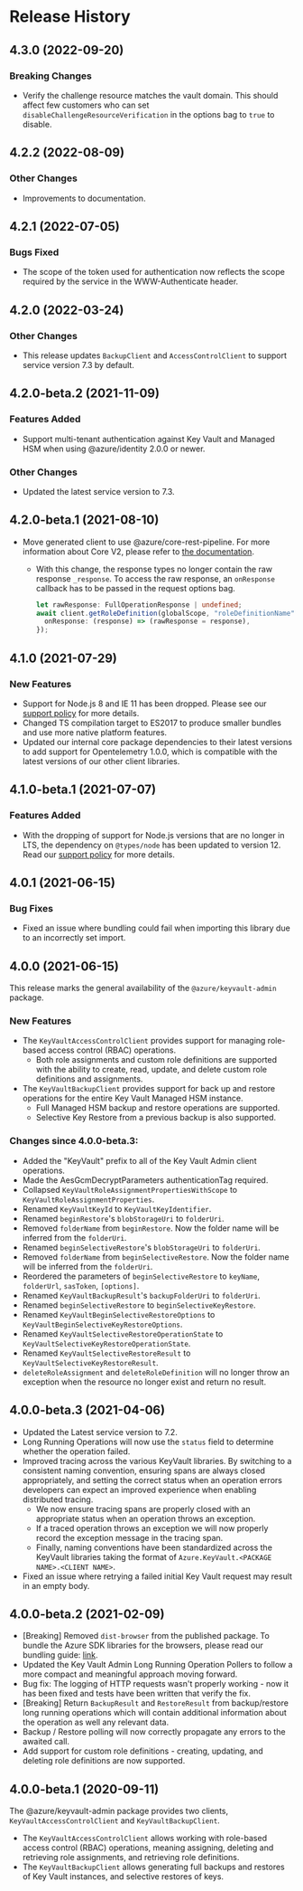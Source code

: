 # Release History

## 4.3.0 (2022-09-20)

### Breaking Changes

- Verify the challenge resource matches the vault domain.
  This should affect few customers who can set `disableChallengeResourceVerification` in the options bag to `true` to disable.

## 4.2.2 (2022-08-09)

### Other Changes

- Improvements to documentation.

## 4.2.1 (2022-07-05)

### Bugs Fixed

- The scope of the token used for authentication now reflects the scope required by the service in the WWW-Authenticate header.

## 4.2.0 (2022-03-24)

### Other Changes

- This release updates `BackupClient` and `AccessControlClient` to support service version 7.3 by default.

## 4.2.0-beta.2 (2021-11-09)

### Features Added

- Support multi-tenant authentication against Key Vault and Managed HSM when using @azure/identity 2.0.0 or newer.

### Other Changes

- Updated the latest service version to 7.3.

## 4.2.0-beta.1 (2021-08-10)

- Move generated client to use @azure/core-rest-pipeline. For more information about Core V2, please refer to [the documentation](https://github.com/Azure/azure-sdk-for-js/tree/main/sdk/core#core-v1-and-core-v2).

  - With this change, the response types no longer contain the raw response `_response`. To access the raw response, an `onResponse` callback has to be passed in the request options bag.

    ```typescript
    let rawResponse: FullOperationResponse | undefined;
    await client.getRoleDefinition(globalScope, "roleDefinitionName", {
      onResponse: (response) => (rawResponse = response),
    });
    ```

## 4.1.0 (2021-07-29)

### New Features

- Support for Node.js 8 and IE 11 has been dropped. Please see our [support policy](https://github.com/Azure/azure-sdk-for-js/blob/main/SUPPORT.md) for more details.
- Changed TS compilation target to ES2017 to produce smaller bundles and use more native platform features.
- Updated our internal core package dependencies to their latest versions to add support for Opentelemetry 1.0.0, which is compatible with the latest versions of our other client libraries.

## 4.1.0-beta.1 (2021-07-07)

### Features Added

- With the dropping of support for Node.js versions that are no longer in LTS, the dependency on `@types/node` has been updated to version 12. Read our [support policy](https://github.com/Azure/azure-sdk-for-js/blob/main/SUPPORT.md) for more details.

## 4.0.1 (2021-06-15)

### Bug Fixes

- Fixed an issue where bundling could fail when importing this library due to an incorrectly set import.

## 4.0.0 (2021-06-15)

This release marks the general availability of the `@azure/keyvault-admin` package.

### New Features

- The `KeyVaultAccessControlClient` provides support for managing role-based access control (RBAC) operations.
  - Both role assignments and custom role definitions are supported with the ability to create, read, update, and delete custom role definitions and assignments.
- The `KeyVaultBackupClient` provides support for back up and restore operations for the entire Key Vault Managed HSM instance.
  - Full Managed HSM backup and restore operations are supported.
  - Selective Key Restore from a previous backup is also supported.

### Changes since 4.0.0-beta.3:

- Added the "KeyVault" prefix to all of the Key Vault Admin client operations.
- Made the AesGcmDecryptParameters authenticationTag required.
- Collapsed `KeyVaultRoleAssignmentPropertiesWithScope` to `KeyVaultRoleAssignmentProperties`.
- Renamed `KeyVaultKeyId` to `KeyVaultKeyIdentifier`.
- Renamed `beginRestore`'s `blobStorageUri` to `folderUri`.
- Removed `folderName` from `beginRestore`. Now the folder name will be inferred from the `folderUri`.
- Renamed `beginSelectiveRestore`'s `blobStorageUri` to `folderUri`.
- Removed `folderName` from `beginSelectiveRestore`. Now the folder name will be inferred from the `folderUri`.
- Reordered the parameters of `beginSelectiveRestore` to `keyName`, `folderUrl`, `sasToken`, `[options]`.
- Renamed `KeyVaultBackupResult`'s `backupFolderUri` to `folderUri`.
- Renamed `beginSelectiveRestore` to `beginSelectiveKeyRestore`.
- Renamed `KeyVaultBeginSelectiveRestoreOptions` to `KeyVaultBeginSelectiveKeyRestoreOptions`.
- Renamed `KeyVaultSelectiveRestoreOperationState` to `KeyVaultSelectiveKeyRestoreOperationState`.
- Renamed `KeyVaultSelectiveRestoreResult` to `KeyVaultSelectiveKeyRestoreResult`.
- `deleteRoleAssignment` and `deleteRoleDefinition` will no longer throw an exception when the resource no longer exist and return no result.

## 4.0.0-beta.3 (2021-04-06)

- Updated the Latest service version to 7.2.
- Long Running Operations will now use the `status` field to determine whether the operation failed.
- Improved tracing across the various KeyVault libraries. By switching to a consistent naming convention, ensuring spans are always closed appropriately, and setting the correct status when an operation errors developers can expect an improved experience when enabling distributed tracing.
  - We now ensure tracing spans are properly closed with an appropriate status when an operation throws an exception.
  - If a traced operation throws an exception we will now properly record the exception message in the tracing span.
  - Finally, naming conventions have been standardized across the KeyVault libraries taking the format of `Azure.KeyVault.<PACKAGE NAME>.<CLIENT NAME>`.
- Fixed an issue where retrying a failed initial Key Vault request may result in an empty body.

## 4.0.0-beta.2 (2021-02-09)

- [Breaking] Removed `dist-browser` from the published package. To bundle the Azure SDK libraries for the browsers, please read our bundling guide: [link](https://github.com/Azure/azure-sdk-for-js/blob/main/documentation/Bundling.md).
- Updated the Key Vault Admin Long Running Operation Pollers to follow a more compact and meaningful approach moving forward.
- Bug fix: The logging of HTTP requests wasn't properly working - now it has been fixed and tests have been written that verify the fix.
- [Breaking] Return `BackupResult` and `RestoreResult` from backup/restore long running operations which will contain additional information about the operation as well any relevant data.
- Backup / Restore polling will now correctly propagate any errors to the awaited call.
- Add support for custom role definitions - creating, updating, and deleting role definitions are now supported.

## 4.0.0-beta.1 (2020-09-11)

The @azure/keyvault-admin package provides two clients, `KeyVaultAccessControlClient` and `KeyVaultBackupClient`.

- The `KeyVaultAccessControlClient` allows working with role-based access control (RBAC) operations, meaning assigning, deleting and retrieving role assignments, and retrieving role definitions.
- The `KeyVaultBackupClient` allows generating full backups and restores of Key Vault instances, and selective restores of keys.
